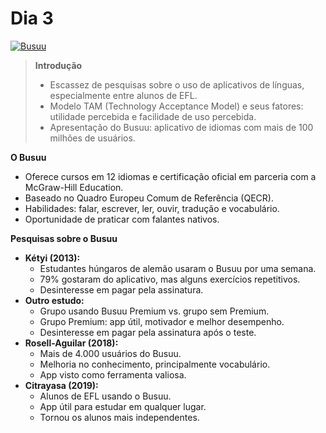 # Dia 3

[![Busuu](https://img.shields.io/badge/Busuu-Idiomas-blue.svg)](https://www.busuu.com/)

> **Introdução** 
>
> * Escassez de pesquisas sobre o uso de aplicativos de línguas, especialmente entre alunos de EFL.
> * Modelo TAM (Technology Acceptance Model) e seus fatores: utilidade percebida e facilidade de uso percebida.
> * Apresentação do Busuu: aplicativo de idiomas com mais de 100 milhões de usuários.

**O Busuu**

* Oferece cursos em 12 idiomas e certificação oficial em parceria com a McGraw-Hill Education.
* Baseado no Quadro Europeu Comum de Referência (QECR).
* Habilidades: falar, escrever, ler, ouvir, tradução e vocabulário.
* Oportunidade de praticar com falantes nativos.

**Pesquisas sobre o Busuu**

* **Kétyi (2013):**
    * Estudantes húngaros de alemão usaram o Busuu por uma semana.
    * 79% gostaram do aplicativo, mas alguns exercícios repetitivos.
    * Desinteresse em pagar pela assinatura.
* **Outro estudo:**
    * Grupo usando Busuu Premium vs. grupo sem Premium.
    * Grupo Premium: app útil, motivador e melhor desempenho.
    * Desinteresse em pagar pela assinatura após o teste.
* **Rosell-Aguilar (2018):**
    * Mais de 4.000 usuários do Busuu.
    * Melhoria no conhecimento, principalmente vocabulário.
    * App visto como ferramenta valiosa.
* **Citrayasa (2019):**
    * Alunos de EFL usando o Busuu.
    * App útil para estudar em qualquer lugar.
    * Tornou os alunos mais independentes.
